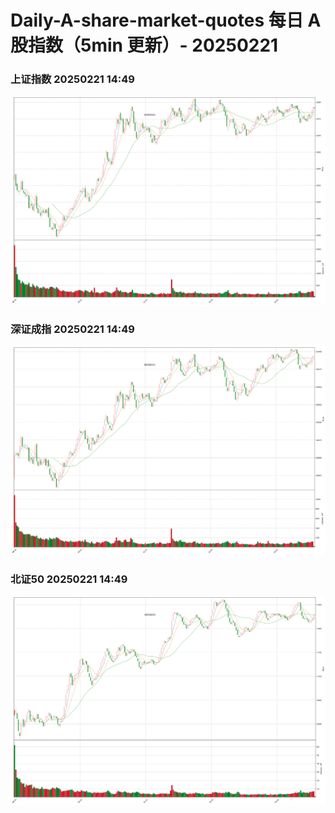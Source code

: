 
# Daily-A-share-market-quotes 每日 A 股指数（5min 更新）- 20250221

### 上证指数 20250221 14:49
![](./fig/2025/2/20250221-sh000001.png)

### 深证成指 20250221 14:49
![](./fig/2025/2/20250221-sz399001.png)

### 北证50 20250221 14:49
![](./fig/2025/2/20250221-bj899050.png)
